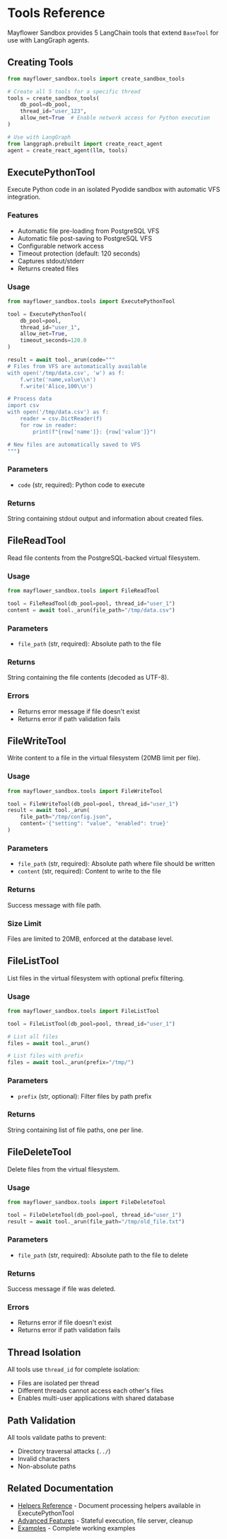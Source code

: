 # Tools Reference

Mayflower Sandbox provides 5 LangChain tools that extend `BaseTool` for use with LangGraph agents.

## Creating Tools

```python
from mayflower_sandbox.tools import create_sandbox_tools

# Create all 5 tools for a specific thread
tools = create_sandbox_tools(
    db_pool=db_pool,
    thread_id="user_123",
    allow_net=True  # Enable network access for Python execution
)

# Use with LangGraph
from langgraph.prebuilt import create_react_agent
agent = create_react_agent(llm, tools)
```

## ExecutePythonTool

Execute Python code in an isolated Pyodide sandbox with automatic VFS integration.

### Features
- Automatic file pre-loading from PostgreSQL VFS
- Automatic file post-saving to PostgreSQL VFS
- Configurable network access
- Timeout protection (default: 120 seconds)
- Captures stdout/stderr
- Returns created files

### Usage

```python
from mayflower_sandbox.tools import ExecutePythonTool

tool = ExecutePythonTool(
    db_pool=pool,
    thread_id="user_1",
    allow_net=True,
    timeout_seconds=120.0
)

result = await tool._arun(code="""
# Files from VFS are automatically available
with open('/tmp/data.csv', 'w') as f:
    f.write('name,value\\n')
    f.write('Alice,100\\n')

# Process data
import csv
with open('/tmp/data.csv') as f:
    reader = csv.DictReader(f)
    for row in reader:
        print(f"{row['name']}: {row['value']}")

# New files are automatically saved to VFS
""")
```

### Parameters
- `code` (str, required): Python code to execute

### Returns
String containing stdout output and information about created files.

## FileReadTool

Read file contents from the PostgreSQL-backed virtual filesystem.

### Usage

```python
from mayflower_sandbox.tools import FileReadTool

tool = FileReadTool(db_pool=pool, thread_id="user_1")
content = await tool._arun(file_path="/tmp/data.csv")
```

### Parameters
- `file_path` (str, required): Absolute path to the file

### Returns
String containing the file contents (decoded as UTF-8).

### Errors
- Returns error message if file doesn't exist
- Returns error if path validation fails

## FileWriteTool

Write content to a file in the virtual filesystem (20MB limit per file).

### Usage

```python
from mayflower_sandbox.tools import FileWriteTool

tool = FileWriteTool(db_pool=pool, thread_id="user_1")
result = await tool._arun(
    file_path="/tmp/config.json",
    content='{"setting": "value", "enabled": true}'
)
```

### Parameters
- `file_path` (str, required): Absolute path where file should be written
- `content` (str, required): Content to write to the file

### Returns
Success message with file path.

### Size Limit
Files are limited to 20MB, enforced at the database level.

## FileListTool

List files in the virtual filesystem with optional prefix filtering.

### Usage

```python
from mayflower_sandbox.tools import FileListTool

tool = FileListTool(db_pool=pool, thread_id="user_1")

# List all files
files = await tool._arun()

# List files with prefix
files = await tool._arun(prefix="/tmp/")
```

### Parameters
- `prefix` (str, optional): Filter files by path prefix

### Returns
String containing list of file paths, one per line.

## FileDeleteTool

Delete files from the virtual filesystem.

### Usage

```python
from mayflower_sandbox.tools import FileDeleteTool

tool = FileDeleteTool(db_pool=pool, thread_id="user_1")
result = await tool._arun(file_path="/tmp/old_file.txt")
```

### Parameters
- `file_path` (str, required): Absolute path to the file to delete

### Returns
Success message if file was deleted.

### Errors
- Returns error if file doesn't exist
- Returns error if path validation fails

## Thread Isolation

All tools use `thread_id` for complete isolation:
- Files are isolated per thread
- Different threads cannot access each other's files
- Enables multi-user applications with shared database

## Path Validation

All tools validate paths to prevent:
- Directory traversal attacks (`../`)
- Invalid characters
- Non-absolute paths

## Related Documentation

- [Helpers Reference](helpers.md) - Document processing helpers available in ExecutePythonTool
- [Advanced Features](advanced.md) - Stateful execution, file server, cleanup
- [Examples](examples.md) - Complete working examples
